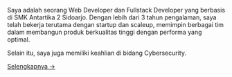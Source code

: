 Saya adalah seorang Web Developer dan Fullstack Developer yang berbasis di SMK Antartika 2 Sidoarjo. Dengan lebih dari 3 tahun pengalaman, saya telah bekerja terutama dengan startup dan scaleup, memimpin berbagai tim dalam membangun produk berkualitas tinggi dengan performa yang optimal.

Selain itu, saya juga memiliki keahlian di bidang Cybersecurity.

[Selengkapnya →](https://www.linkedin.com/in/contact-iqbal/)
